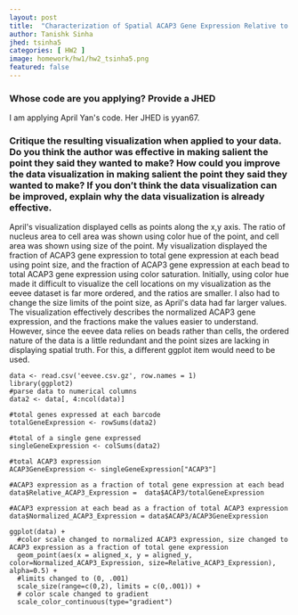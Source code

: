 ```yaml
---
layout: post
title:  "Characterization of Spatial ACAP3 Gene Expression Relative to Total and Single Gene Expression"
author: Tanishk Sinha
jhed: tsinha5
categories: [ HW2 ]
image: homework/hw1/hw2_tsinha5.png
featured: false
---
```


### Whose code are you applying? Provide a JHED
I am applying April Yan's code. Her JHED is yyan67.

### Critique the resulting visualization when applied to your data. Do you think the author was effective in making salient the point they said they wanted to make? How could you improve the data visualization in making salient the point they said they wanted to make? If you don’t think the data visualization can be improved, explain why the data visualization is already effective. 
April's visualization displayed cells as points along the x,y axis. The ratio of nucleus area to cell area was shown using color hue of the point, and cell area was shown using size of the point. My visualization displayed the fraction of ACAP3 gene expression to total gene expression at each bead using point size, and the fraction of ACAP3 gene expression at each bead to total ACAP3 gene expression using color saturation. Initially, using color hue made it difficult to visualize the cell locations on my visualization as the eevee dataset is far more ordered, and the ratios are smaller. I also had to change the size limits of the point size, as April's data had far larger values. The visualization effectively describes the normalized ACAP3 gene expression, and the fractions make the values easier to understand. However, since the eevee data relies on beads rather than cells, the ordered nature of the data is a little redundant and the point sizes are lacking in displaying spatial truth. For this, a different ggplot item would need to be used.

```{r}
data <- read.csv('eevee.csv.gz', row.names = 1)
library(ggplot2)
#parse data to numerical columns
data2 <- data[, 4:ncol(data)]

#total genes expressed at each barcode
totalGeneExpression <- rowSums(data2)

#total of a single gene expressed
singleGeneExpression <- colSums(data2)

#total ACAP3 expression 
ACAP3GeneExpression <- singleGeneExpression["ACAP3"]

#ACAP3 expression as a fraction of total gene expression at each bead
data$Relative_ACAP3_Expression =  data$ACAP3/totalGeneExpression

#ACAP3 expression at each bead as a fraction of total ACAP3 expression
data$Normalized_ACAP3_Expression = data$ACAP3/ACAP3GeneExpression

ggplot(data) + 
  #color scale changed to normalized ACAP3 expression, size changed to ACAP3 expression as a fraction of total gene expression
  geom_point(aes(x = aligned_x, y = aligned_y, color=Normalized_ACAP3_Expression, size=Relative_ACAP3_Expression), alpha=0.5) + 
  #limits changed to (0, .001)
  scale_size(range=c(0,2), limits = c(0,.001)) + 
  # color scale changed to gradient
  scale_color_continuous(type="gradient")
```

